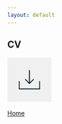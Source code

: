```yaml
---
layout: default
---
```


## CV


<a href="LukasGolinoCV.docx" download>
  <img src="upload-2935442_1280.png" alt="downloadCV" width="100" height="100">
</a>

[Home](./)
